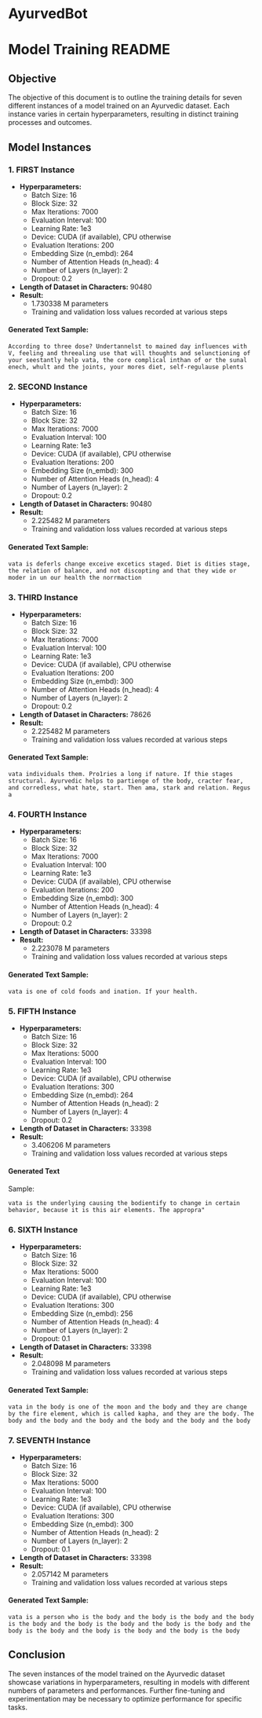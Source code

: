# AyurvedBot
# Model Training README

## Objective
The objective of this document is to outline the training details for seven different instances of a model trained on an Ayurvedic dataset. Each instance varies in certain hyperparameters, resulting in distinct training processes and outcomes.

## Model Instances

### 1. FIRST Instance
- **Hyperparameters:**
  - Batch Size: 16
  - Block Size: 32
  - Max Iterations: 7000
  - Evaluation Interval: 100
  - Learning Rate: 1e3
  - Device: CUDA (if available), CPU otherwise
  - Evaluation Iterations: 200
  - Embedding Size (n_embd): 264
  - Number of Attention Heads (n_head): 4
  - Number of Layers (n_layer): 2
  - Dropout: 0.2
- **Length of Dataset in Characters:** 90480
- **Result:** 
  - 1.730338 M parameters
  - Training and validation loss values recorded at various steps

#### Generated Text Sample:
```
According to three dose? Undertannelst to mained day influences with V, feeling and threealing use that will thoughts and selunctioning of your seestantly help vata, the core complical inthan of or the sunal enech, whult and the joints, your mores diet, self-regulause plents
```

### 2. SECOND Instance
- **Hyperparameters:**
  - Batch Size: 16
  - Block Size: 32
  - Max Iterations: 7000
  - Evaluation Interval: 100
  - Learning Rate: 1e3
  - Device: CUDA (if available), CPU otherwise
  - Evaluation Iterations: 200
  - Embedding Size (n_embd): 300
  - Number of Attention Heads (n_head): 4
  - Number of Layers (n_layer): 2
  - Dropout: 0.2
- **Length of Dataset in Characters:** 90480
- **Result:** 
  - 2.225482 M parameters
  - Training and validation loss values recorded at various steps

#### Generated Text Sample:
```
vata is deferls change exceive excetics staged. Diet is dities stage, the relation of balance, and not discopting and that they wide or moder in un our health the norrmaction
```

### 3. THIRD Instance
- **Hyperparameters:**
  - Batch Size: 16
  - Block Size: 32
  - Max Iterations: 7000
  - Evaluation Interval: 100
  - Learning Rate: 1e3
  - Device: CUDA (if available), CPU otherwise
  - Evaluation Iterations: 200
  - Embedding Size (n_embd): 300
  - Number of Attention Heads (n_head): 4
  - Number of Layers (n_layer): 2
  - Dropout: 0.2
- **Length of Dataset in Characters:** 78626
- **Result:** 
  - 2.225482 M parameters
  - Training and validation loss values recorded at various steps

#### Generated Text Sample:
```
vata individuals them. Pro1ries a long if nature. If thie stages structural. Ayurvedic helps to partienge of the body, cracter fear, and corredless, what hate, start. Then ama, stark and relation. Regus a
```

### 4. FOURTH Instance
- **Hyperparameters:**
  - Batch Size: 16
  - Block Size: 32
  - Max Iterations: 7000
  - Evaluation Interval: 100
  - Learning Rate: 1e3
  - Device: CUDA (if available), CPU otherwise
  - Evaluation Iterations: 200
  - Embedding Size (n_embd): 300
  - Number of Attention Heads (n_head): 4
  - Number of Layers (n_layer): 2
  - Dropout: 0.2
- **Length of Dataset in Characters:** 33398
- **Result:** 
  - 2.223078 M parameters
  - Training and validation loss values recorded at various steps

#### Generated Text Sample:
```
vata is one of cold foods and ination. If your health.
```

### 5. FIFTH Instance
- **Hyperparameters:**
  - Batch Size: 16
  - Block Size: 32
  - Max Iterations: 5000
  - Evaluation Interval: 100
  - Learning Rate: 1e3
  - Device: CUDA (if available), CPU otherwise
  - Evaluation Iterations: 300
  - Embedding Size (n_embd): 264
  - Number of Attention Heads (n_head): 2
  - Number of Layers (n_layer): 4
  - Dropout: 0.2
- **Length of Dataset in Characters:** 33398
- **Result:** 
  - 3.406206 M parameters
  - Training and validation loss values recorded at various steps

#### Generated Text

 Sample:
```
vata is the underlying causing the bodientify to change in certain behavior, because it is this air elements. The appropra"
```

### 6. SIXTH Instance
- **Hyperparameters:**
  - Batch Size: 16
  - Block Size: 32
  - Max Iterations: 5000
  - Evaluation Interval: 100
  - Learning Rate: 1e3
  - Device: CUDA (if available), CPU otherwise
  - Evaluation Iterations: 300
  - Embedding Size (n_embd): 256
  - Number of Attention Heads (n_head): 4
  - Number of Layers (n_layer): 2
  - Dropout: 0.1
- **Length of Dataset in Characters:** 33398
- **Result:** 
  - 2.048098 M parameters
  - Training and validation loss values recorded at various steps

#### Generated Text Sample:
```
vata in the body is one of the moon and the body and they are change by the fire element, which is called kapha, and they are the body. The body and the body and the body and the body and the body and the body
```

### 7. SEVENTH Instance
- **Hyperparameters:**
  - Batch Size: 16
  - Block Size: 32
  - Max Iterations: 5000
  - Evaluation Interval: 100
  - Learning Rate: 1e3
  - Device: CUDA (if available), CPU otherwise
  - Evaluation Iterations: 300
  - Embedding Size (n_embd): 300
  - Number of Attention Heads (n_head): 2
  - Number of Layers (n_layer): 2
  - Dropout: 0.1
- **Length of Dataset in Characters:** 33398
- **Result:** 
  - 2.057142 M parameters
  - Training and validation loss values recorded at various steps

#### Generated Text Sample:
```
vata is a person who is the body and the body is the body and the body is the body and the body is the body and the body is the body and the body is the body and the body is the body and the body is the body
```

## Conclusion
The seven instances of the model trained on the Ayurvedic dataset showcase variations in hyperparameters, resulting in models with different numbers of parameters and performances. Further fine-tuning and experimentation may be necessary to optimize performance for specific tasks.
